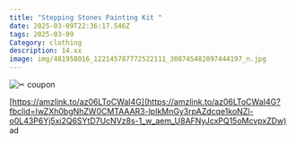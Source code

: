 ```yaml
---
title: "Stepping Stones Painting Kit "
date: 2025-03-09T22:36:17.546Z
tags: 2025-03-09
Category: clothing
description: 14.xx
image: img/481958016_122145787772522111_308745482897444197_n.jpg
---
```

![✂](https://static.xx.fbcdn.net/images/emoji.php/v9/tb0/1/16/2702.png) coupon

[https://amzlink.to/az06LToCWaI4G](https://amzlink.to/az06LToCWaI4G?fbclid=IwZXh0bgNhZW0CMTAAAR3-lpIkMnGy3rpAZdcqe1koNZl-o0L43P6Yj5xi2Q6SYtD7UcNVz8s-1_w_aem_U8AFNyJcxPQ15oMcvpxZDw) ad